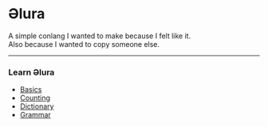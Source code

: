 # Əlura
A simple conlang I wanted to make because I felt like it. <br>
Also because I wanted to copy someone else.

---

### Learn Əlura
* [Basics](./basics.md)
* [Counting](./counting.md)
* [Dictionary](./dictionary.md)
* [Grammar](./grammar.md)